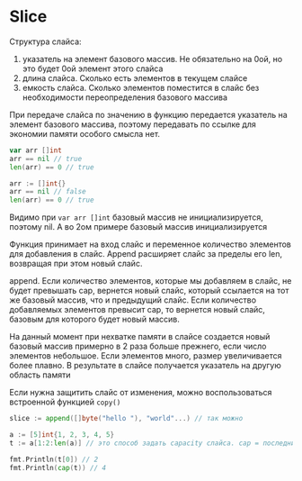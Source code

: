 # Slice

Структура слайса:
1. указатель на элемент базового массив. Не обязательно на 0ой, но это будет 0ой элемент этого слайса
2. длина слайса. Сколько есть элементов в текущем слайсе
3. емкость слайса. Сколько элементов поместится в слайс без необходимости переопределения базового массива

При передаче слайса по значению в функцию передается указатель на элемент базового массива, поэтому передавать по ссылке для экономии памяти особого смысла нет.

```go
var arr []int
arr == nil // true
len(arr) == 0 // true

arr := []int{}
arr == nil // false
len(arr) == 0 // true
```

Видимо при `var arr []int` базовый массив не инициализируется, поэтому nil. А во 2ом примере базовый массив инициализируется

Функция принимает на вход слайс и переменное количество элементов для добавления в слайс. Append расширяет слайс за пределы его len, возвращая при этом новый слайс.

append. Если количество элементов, которые мы добавляем в слайс, не будет превышать cap, вернется новый слайс, который ссылается на тот же базовый массив, что и предыдущий слайс.
Если количество добавляемых элементов превысит cap, то вернется новый слайс, базовым для которого будет новый массив.

На данный момент при нехватке памяти в слайсе создается новый базовый массив примерно в 2 раза больше прежнего, если число элементов небольшое.
Если элементов много, размер увеличивается более плавно. В результате в слайсе получается указатель на другую область памяти

Если нужна защитить слайс от изменения, можно воспользоваться встроенной функцией `copy()`

```go
slice := append([]byte("hello "), "world"...) // так можно
```

```go
a := [5]int{1, 2, 3, 4, 5}
t := a[1:2:len(a)] // это способ задать capacity слайса. cap = последний элмент - первый. т.е. 5 - 1 = 4.

fmt.Println(t[0]) // 2
fmt.Println(cap(t)) // 4
```
